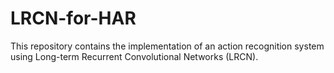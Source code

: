 # LRCN-for-HAR
This repository contains the implementation of an action recognition system using Long-term Recurrent Convolutional Networks (LRCN). 
